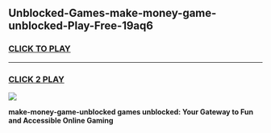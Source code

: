 
## Unblocked-Games-make-money-game-unblocked-Play-Free-19aq6
<h3>
<a href="https://premium76.site?title=make-money-game-unblocked&ref=17A">CLICK TO PLAY</a></h3>
<hr>

<h3>
<a href="https://premium76.site?title=make-money-game-unblocked&ref=17A">CLICK 2 PLAY</a>
  
</h3>

<a href="https://premium76.site?title=make-money-game-unblocked&ref=17A"><img src="https://clearcache.store/games.png"></a>


**make-money-game-unblocked games unblocked: Your Gateway to Fun and Accessible Online Gaming**
